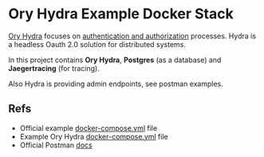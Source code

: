 # Ory Hydra Example Docker Stack

[Ory Hydra](https://www.ory.sh/hydra/) focuses on [authentication and authorization](https://auth0.com/docs/get-started/identity-fundamentals/authentication-and-authorization) processes. Hydra is a headless Oauth 2.0 solution for distributed systems.

In this project contains **Ory Hydra**, **Postgres** (as a database) and **Jaegertracing** (for tracing).

Also Hydra is providing admin endpoints, see postman examples.

## Refs

- Official example [docker-compose.yml](https://github.com/ory/hydra/blob/master/quickstart.yml) file
- Example Ory Hydra [docker-compose.yml](https://github.com/yusufsyaifudin/oauth2-example-hydra/blob/master/docker-compose.yml) file
- Official Postman [docs](https://www.postman.com/ory-docs/workspace/ory)